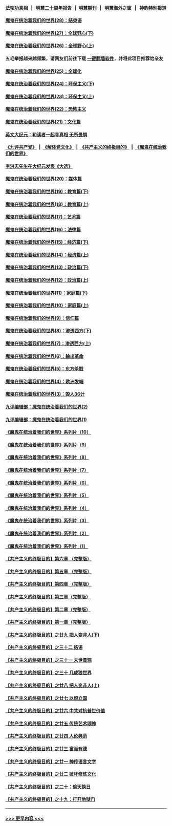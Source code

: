 #### [法轮功真相](https://github.com/gfw-breaker/truth/blob/master/README.md?t=0) &nbsp;&nbsp;|&nbsp;&nbsp; [明慧二十周年报告](https://github.com/gfw-breaker/mh-reports/blob/master/README.md?t=0) &nbsp;&nbsp;|&nbsp;&nbsp;[明慧期刊](https://github.com/gfw-breaker/mh-qikan) &nbsp;&nbsp;|&nbsp;&nbsp; [明慧海外之窗](https://github.com/gfw-breaker/mh-news/blob/master/README.md?t=0) &nbsp;&nbsp;|&nbsp;&nbsp; [神韵特别报道](https://github.com/gfw-breaker/mh-news/blob/master/shenyun.md?t=0)
#### [魔鬼在统治着我们的世界(28)：结束语](../pages/nsc422/n10936246.md?t=06140552) 
#### [魔鬼在统治着我们的世界(27)：全球野心(下)](../pages/nsc422/n10928319.md?t=06140552) 
#### [魔鬼在统治着我们的世界(26)：全球野心(上)](../pages/nsc422/n10900318.md?t=06140552) 
#### 五毛举报越来越频繁，请网友们前往下载 [一键翻墙软件](https://github.com/gfw-breaker/ssr-accounts)，并将此项目推荐给亲友
#### [魔鬼在统治着我们的世界(25)：全球化](../pages/nsc422/n10788205.md?t=06140552) 
#### [魔鬼在统治着我们的世界(24)：环保主义(下)](../pages/nsc422/n10695307.md?t=06140552) 
#### [魔鬼在统治着我们的世界(23)：环保主义(上)](../pages/nsc422/n10688613.md?t=06140552) 
#### [魔鬼在统治着我们的世界(22)：恐怖主义](../pages/nsc422/n10614727.md?t=06140552) 
#### [魔鬼在统治着我们的世界(21)：文化篇](../pages/nsc422/n10597706.md?t=06140552) 
#### [英文大纪元：和读者一起寻真相 无所畏惧](../pages/nsc422/n12542027.md?t=06140552) 
#### [《九评共产党》](https://github.com/begood0513/9ping.md/blob/master/README.md) &nbsp;|&nbsp; [《解体党文化》](../../../../jtdwh.md/blob/master/README.md)  &nbsp;|&nbsp; [《共产主义的终极目的》](../../../../gczydzjmd.md/blob/master/README.md) &nbsp;|&nbsp; [《魔鬼在统治我们的世界》](../../../../mgztzwmdsj.md/blob/master/README.md) 
#### [李洪志先生在大纪元发表《大选》](../pages/nsc422/n12534746.md?t=06140552) 
#### [魔鬼在统治着我们的世界(20)：媒体篇](../pages/nsc422/n10586579.md?t=06140552) 
#### [魔鬼在统治着我们的世界(19)：教育篇(下)](../pages/nsc422/n10564808.md?t=06140552) 
#### [魔鬼在统治着我们的世界(18)：教育篇(上)](../pages/nsc422/n10526970.md?t=06140552) 
#### [魔鬼在统治着我们的世界(17)：艺术篇](../pages/nsc422/n10499093.md?t=06140552) 
#### [魔鬼在统治着我们的世界(16)：法律篇](../pages/nsc422/n10485969.md?t=06140552) 
#### [魔鬼在统治着我们的世界(15)：经济篇(下)](../pages/nsc422/n10469975.md?t=06140552) 
#### [魔鬼在统治着我们的世界(14)：经济篇(上)](../pages/nsc422/n10457370.md?t=06140552) 
#### [魔鬼在统治着我们的世界(13)：政治篇(下)](../pages/nsc422/n10448270.md?t=06140552) 
#### [魔鬼在统治着我们的世界(12)：政治篇(上)](../pages/nsc422/n10444576.md?t=06140552) 
#### [魔鬼在统治着我们的世界(11)：家庭篇(下)](../pages/nsc422/n10440961.md?t=06140552) 
#### [魔鬼在统治着我们的世界(10)：家庭篇(上)](../pages/nsc422/n10435448.md?t=06140552) 
#### [魔鬼在统治着我们的世界(9)：信仰篇](../pages/nsc422/n10432159.md?t=06140552) 
#### [魔鬼在统治着我们的世界(8)：渗透西方(下)](../pages/nsc422/n10429603.md?t=06140552) 
#### [魔鬼在统治着我们的世界(7)：渗透西方(上)](../pages/nsc422/n10426013.md?t=06140552) 
#### [魔鬼在统治着我们的世界(6)：输出革命](../pages/nsc422/n10421536.md?t=06140552) 
#### [魔鬼在统治着我们的世界(5)：东方杀戮](../pages/nsc422/n10417707.md?t=06140552) 
#### [魔鬼在统治着我们的世界(4)：欧洲发端](../pages/nsc422/n10414890.md?t=06140552) 
#### [魔鬼在统治着我们的世界(3)：毁人36计](../pages/nsc422/n10411583.md?t=06140552) 
#### [九评编辑部：魔鬼在统治着我们的世界(2)](../pages/nsc422/n10410036.md?t=06140552) 
#### [九评编辑部：魔鬼在统治着我们的世界(1)](../pages/nsc422/n10406825.md?t=06140552) 
#### [《魔鬼在统治着我们的世界》系列片（10）](../pages/nsc422/n12292670.md?t=06140552) 
#### [《魔鬼在统治着我们的世界》系列片（9）](../pages/nsc422/n12290859.md?t=06140552) 
#### [《魔鬼在统治着我们的世界》系列片（8）](../pages/nsc422/n12287445.md?t=06140552) 
#### [《魔鬼在统治着我们的世界》系列片（7）](../pages/nsc422/n12283425.md?t=06140552) 
#### [《魔鬼在统治着我们的世界》系列片（6）](../pages/nsc422/n12282314.md?t=06140552) 
#### [《魔鬼在统治着我们的世界》系列片（5）](../pages/nsc422/n12281419.md?t=06140552) 
#### [《魔鬼在统治着我们的世界》系列片（4）](../pages/nsc422/n12274024.md?t=06140552) 
#### [《魔鬼在统治着我们的世界》系列片（3）](../pages/nsc422/n12271322.md?t=06140552) 
#### [《魔鬼在统治着我们的世界》系列片（2）](../pages/nsc422/n12269049.md?t=06140552) 
#### [《魔鬼在统治着我们的世界》系列片（1）](../pages/nsc422/n12267575.md?t=06140552) 
#### [【共产主义的终极目的】第六章 （完整版）](../pages/nsc422/n11428913.md?t=06140552) 
#### [【共产主义的终极目的】第五章 （完整版）](../pages/nsc422/n11428912.md?t=06140552) 
#### [【共产主义的终极目的】第四章 （完整版）](../pages/nsc422/n11428907.md?t=06140552) 
#### [【共产主义的终极目的】第三章（完整版）](../pages/nsc422/n11428848.md?t=06140552) 
#### [【共产主义的终极目的】第二章（完整版）](../pages/nsc422/n11428831.md?t=06140552) 
#### [【共产主义的终极目的】第一章（完整版）](../pages/nsc422/n11417651.md?t=06140552) 
#### [【共产主义的终极目的】之廿九 把人变非人(下)](../pages/nsc422/n11344140.md?t=06140552) 
#### [【共产主义的终极目的】之三十二 结语](../pages/nsc422/n11360535.md?t=06140552) 
#### [【共产主义的终极目的】之三十一 末世景观](../pages/nsc422/n11351129.md?t=06140552) 
#### [【共产主义的终极目的】之三十 几成狼世界](../pages/nsc422/n11348280.md?t=06140552) 
#### [【共产主义的终极目的】之廿八 把人变非人(上)](../pages/nsc422/n11340492.md?t=06140552) 
#### [【共产主义的终极目的】之廿七 以恨立国](../pages/nsc422/n11336944.md?t=06140552) 
#### [【共产主义的终极目的】之廿六 中共对抗普世价值](../pages/nsc422/n11324785.md?t=06140552) 
#### [【共产主义的终极目的】之廿五 传统艺术颂神](../pages/nsc422/n11296396.md?t=06140552) 
#### [【共产主义的终极目的】之廿四 人伦典范](../pages/nsc422/n11296397.md?t=06140552) 
#### [【共产主义的终极目的】之廿三 富而有德](../pages/nsc422/n11283598.md?t=06140552) 
#### [【共产主义的终极目的】之廿一 神传语言文字](../pages/nsc422/n11263265.md?t=06140552) 
#### [【共产主义的终极目的】之廿二 破坏修炼文化](../pages/nsc422/n11245728.md?t=06140552) 
#### [【共产主义的终极目的】之二十：偷天换日](../pages/nsc422/n11238846.md?t=06140552) 
#### [【共产主义的终极目的】之十九：打开地狱门](../pages/nsc422/n11206376.md?t=06140552) 

----
#### [ >>> 更早内容 <<< ](../indexes/nsc422-earlier.md)
